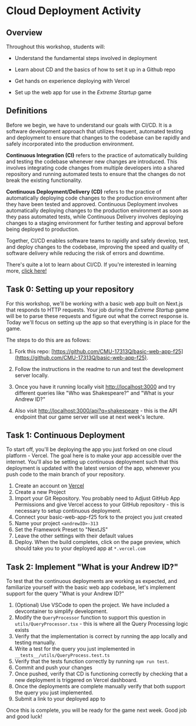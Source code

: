 # Cloud Deployment Activity



## Overview

Throughout this workshop, students will:



* Understand the fundamental steps involved in deployment

* Learn about CD and the basics of how to set it up in a Github repo

* Get hands on experience deploying with Vercel

* Set up the web app for use in the _Extreme Startup_ game


## Definitions



Before we begin, we have to understand our goals with CI/CD. It is a software development approach that utilizes frequent, automated testing and deployment to ensure that changes to the codebase can be rapidly and safely incorporated into the production environment.



**Continuous Integration (CI)** refers to the practice of automatically building and testing the codebase whenever new changes are introduced. This involves integrating code changes from multiple developers into a shared repository and running automated tests to ensure that the changes do not break the existing functionality.



**Continuous Deployment/Delivery (CD)** refers to the practice of automatically deploying code changes to the production environment after they have been tested and approved. Continuous Deployment involves automatically deploying changes to the production environment as soon as they pass automated tests, while Continuous Delivery involves deploying changes to a staging environment for further testing and approval before being deployed to production.



Together, CI/CD enables software teams to rapidly and safely develop, test, and deploy changes to the codebase, improving the speed and quality of software delivery while reducing the risk of errors and downtime.



There's quite a lot to learn about CI/CD. If you're interested in learning more, [click here!](https://about.gitlab.com/topics/ci-cd/)



## Task 0: Setting up your repository



For this workshop, we'll be working with a basic web app built on Next.js that responds to HTTP requests. Your job during the _Extreme Startup_ game will be to parse these requests and figure out what the correct response is. Today we'll focus on setting up the app so that everything is in place for the game.



The steps to do this are as follows:


1. Fork this repo: [https://github.com/CMU-17313Q/basic-web-app-f25](https://github.com/CMU-17313Q/basic-web-app-f25).

2. Follow the instructions in the readme to run and test the development server locally.

3. Once you have it running locally visit [http://localhost:3000](http://localhost:3000) and try different queries like "Who was Shakespeare?" and "What is your Andrew ID?"

4. Also visit [http://localhost:3000/api?q=shakespeare](http://localhost:3000/api?q=shakespeare) - this is the API endpoint that our game server will use at next week's lecture.


## Task 1: Continuous Deployment

To start off, you'll be deploying the app you just forked on one cloud platform - Vercel. The goal here is to make your app accessible over the internet. You'll also be setting up continuous deployment such that this deployment is updated with the latest version of the app, whenever you push code to the main branch of your repository.

1. Create an account on [Vercel](https://vercel.com)
2. Create a new Project
3. Import your Git Repository. You probably need to Adjust GitHub App Permissions and  give Vercel access to your GitHub repository - this is necessary to setup continuous deployment.
5. Connect your basic-web-app-f25 fork to the project you just created
6. Name your project `<andrewID>-313`
7. Set the Framework Preset to "NextJS"
8. Leave the other settings with their default values
10. Deploy. When the build completes, click on the page preview, which should take you to your deployed app at `*.vercel.com`


## Task 2: Implement "What is your Andrew ID?"

To test that the continuous deployments are working as expected, and familiarize yourself with the basic web app codebase, let's implement support for the query "What is your Andrew ID?"

1. (Optional) Use VSCode to open the project. We have included a devcontainer to simplify development.
2. Modify the `QueryProcessor` function to support this question in `utils/QueryProcessor.tsx` - this is where all the Query Processing logic exists
3. Verify that the implementation is correct by running the app locally and testing manually.
4. Write a test for the query you just implemented in `__tests__/utils/QueryProcess.test.ts`
5. Verify that the tests function correctly by running `npm run test`.
6. Commit and push your changes
7. Once pushed, verify that CD is functioning correctly by checking that a new deployment is triggered on Vercel dashboard.
8. Once the deployments are complete manually verify that both support the query you just implemented.
9. Submit a link to your deployed app to

Once this is complete, you will be ready for the game next week. Good job and good luck!
